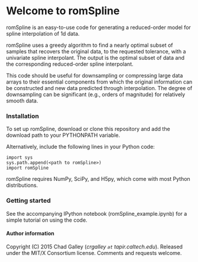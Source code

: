 # Welcome to romSpline #

romSpline is an easy-to-use code for generating a reduced-order model for 
spline interpolation of 1d data.

romSpline uses a greedy algorithm to find a nearly optimal subset of samples that recovers the original data, to the requested tolerance, with a univariate spline interpolant. The output is the optimal subset of data and the corresponding reduced-order spline interpolant.

This code should be useful for downsampling or compressing large data arrays to their essential components from which the original information can be constructed and new data predicted through interpolation. The degree of downsampling can be significant (e.g., orders of magnitude) for relatively smooth data.


### Installation ###

To set up romSpline, download or clone this repository and add the download path to your PYTHONPATH variable. 

Alternatively, include the following lines in your Python code:

    import sys
    sys.path.append(<path to romSpline>)
    import romSpline


romSpline requires NumPy, SciPy, and H5py, which come with most Python distributions.


### Getting started ###

See the accompanying IPython notebook (romSpline_example.ipynb) for a simple tutorial on using the code.

#### Author information ####
Copyright (C) 2015 Chad Galley (*crgalley `at` tapir.caltech.edu*). 
Released under the MIT/X Consortium license.
Comments and requests welcome.